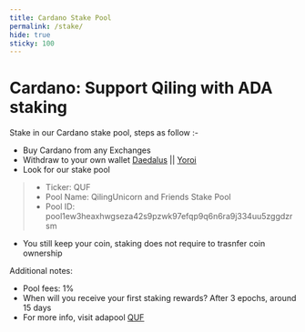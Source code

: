 ```yaml
---
title: Cardano Stake Pool
permalink: /stake/
hide: true
sticky: 100
---
```


<h1>Cardano: Support Qiling with ADA staking</h1>
Stake in our Cardano stake pool, steps as follow :-

- Buy Cardano from any Exchanges
- Withdraw to your own wallet [Daedalus](https://daedaluswallet.io/) || [Yoroi](https://yoroi-wallet.com/)
- Look for our stake pool
>- Ticker: QUF
>- Pool Name: QilingUnicorn and Friends Stake Pool
>- Pool ID: pool1ew3heaxhwgseza42s9pzwk97efqp9q6n6ra9j334uu5zggdzrsm
- You still keep your coin, staking does not require to trasnfer coin ownership

Additional notes: 
- Pool fees: 1%
- When will you receive your first staking rewards? After 3 epochs, around 15 days
- For more info, visit adapool [QUF](https://adapools.org/pool/cba37cf4d772219176aa81422758beca40128353d0fa594635e72824)

